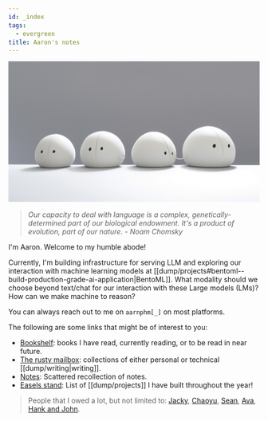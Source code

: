 ```yaml
---
id: _index
tags:
  - evergreen
title: Aaron's notes
---
```


<img src="./blob.png">

> _Our capacity to deal with language is a complex, genetically-determined part of our biological endowment. It's a product of evolution, part of our nature. - Noam Chomsky_

I'm Aaron. Welcome to my humble abode!

Currently, I'm building infrastructure for serving LLM and exploring
our interaction with machine learning models at [[dump/projects#bentoml--build-production-grade-ai-application|BentoML]].
What modality should we choose beyond text/chat for our interaction with these Large models (LMs)? How can we make machine to reason?

You can always reach out to me on `aarnphm[_]` on most platforms.

The following are some links that might be of interest to you:

- [Bookshelf](/books): books I have read, currently reading, or to be read in near future.
- [The rusty mailbox](/posts/): collections of either personal or technical [[dump/writing|writing]].
- [Notes](/dump): Scattered recollection of notes.
- [Easels stand](/dump/projects): List of [[dump/projects]] I have built throughout the year!

> People that I owed a lot, but not limited to: [Jacky](https://jzhao.xyz/), [Chaoyu](https://twitter.com/chaoyu_), [Sean](https://www.linkedin.com/in/ssheng/), [Ava](https://www.avabear.xyz/), [Hank and John](https://www.youtube.com/@vlogbrothers).
